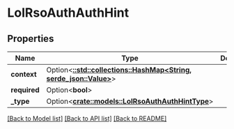 # LolRsoAuthAuthHint

## Properties

Name | Type | Description | Notes
------------ | ------------- | ------------- | -------------
**context** | Option<[**::std::collections::HashMap<String, serde_json::Value>**](serde_json::Value.md)> |  | [optional]
**required** | Option<**bool**> |  | [optional]
**_type** | Option<[**crate::models::LolRsoAuthAuthHintType**](LolRsoAuthAuthHintType.md)> |  | [optional]

[[Back to Model list]](../README.md#documentation-for-models) [[Back to API list]](../README.md#documentation-for-api-endpoints) [[Back to README]](../README.md)


